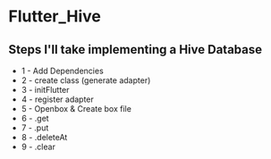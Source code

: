 # Flutter_Hive
## Steps I'll take implementing a Hive Database

- 1 - Add Dependencies
- 2 - create class (generate adapter)
- 3 - initFlutter
- 4 - register adapter
- 5 - Openbox & Create box file
- 6 - .get
- 7 - .put
- 8 - .deleteAt
- 9 - .clear